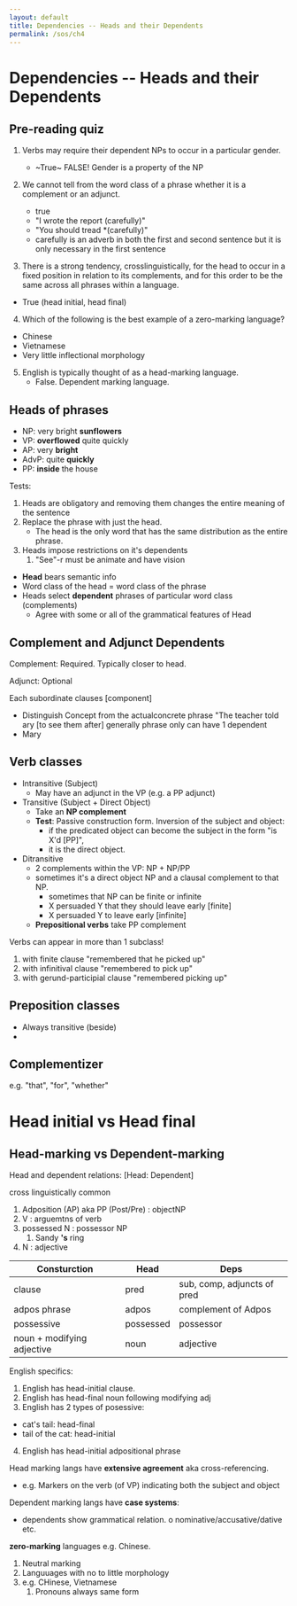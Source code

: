 ```yaml
---
layout: default
title: Dependencies -- Heads and their Dependents
permalink: /sos/ch4
---
```


# Dependencies -- Heads and their Dependents

## Pre-reading quiz

1. Verbs may require their dependent NPs to occur in a particular gender. 
    - ~True~ FALSE! Gender is a property of the NP

2. We cannot tell from the word class of a phrase whether it is a complement or an adjunct. 
    - true
    - "I wrote the report (carefully)"
    - "You should tread *(carefully)"
    - carefully is an adverb in both the first and second sentence but it is only necessary in the first sentence

3. There is a strong tendency, crosslinguistically, for the head to occur in a fixed position in relation to its complements, and for this order to be the same across all phrases within a language. 
  - True (head initial, head final)

4. Which of the following is the best example of a zero-marking language? 
  - Chinese
  - Vietnamese
  - Very little inflectional morphology

5. English is typically thought of as a head-marking language. 
   - False. Dependent marking language.

## Heads of phrases

- NP: very bright **sunflowers**
- VP: **overflowed** quite quickly
- AP: very **bright**
- AdvP: quite **quickly**
- PP: **inside** the house

Tests:

1. Heads are obligatory and removing them changes the entire meaning of the sentence
2. Replace the phrase with just the head. 
   - The head is the only word that has the same distribution as the entire phrase.
3. Heads impose restrictions on it's dependents 
   1. "See"-r must be animate and have vision

- **Head** bears semantic info
- Word class of the head = word class of the phrase
- Heads select **dependent** phrases of particular word class (complements)
  - Agree with some or all of the grammatical features of Head

## Complement and Adjunct Dependents

Complement: Required. Typically closer to head.

Adjunct: Optional

Each subordinate clauses [component]

- Distinguish Concept  from the actualconcrete phrase
"The teacher told ary [to see them after]
generally phrase only can have 1 dependent
- Mary 

## Verb classes

- Intransitive (Subject)    
  - May have an adjunct in the VP (e.g. a PP adjunct)
- Transitive (Subject + Direct Object)
  - Take an **NP complement**
  - **Test**: Passive construction form. Inversion of the subject and object: 
    - if the predicated object can become the subject in the form "is X'd [PP]",
    - it is the direct object.
- Ditransitive
  - 2 complements within the VP: NP + NP/PP
  - sometimes it's a direct object NP and a clausal complement to that NP.
    - sometimes that NP can be finite or infinite
    - X persuaded Y that they should leave early [finite]
    - X persuaded Y to leave early [infinite]
  - **Prepositional verbs** take PP complement

Verbs can appear in more than 1 subclass!
1. with finite clause "remembered that he picked up"
2. with infinitival clause "remembered to pick up"
3. with gerund-participial clause "remembered picking up"

## Preposition classes

- Always transitive (beside)
- 

## Complementizer

e.g. "that", "for", "whether"


# Head initial vs Head final

## Head-marking vs Dependent-marking

Head and dependent relations: [Head: Dependent]

cross linguistically common

1. Adposition (AP) aka PP (Post/Pre) : objectNP
2. V : arguemtns of verb
3. possessed N : possessor NP
   1. Sandy **'s** ring
4. N : adjective

| Consturction               | Head      | Deps                        |
|----------------------------|-----------|-----------------------------|
| clause                     | pred      | sub, comp, adjuncts of pred |
| adpos phrase               | adpos     | complement of Adpos         |
| possessive                 | possessed | possessor                   |
| noun + modifying adjective | noun      | adjective                   |

English specifics:
1. English has head-initial clause.
2. English has head-final noun following modifying adj
3.  English has 2 types of posessive:
  - cat's tail: head-final
  - tail of the cat: head-initial
4. English has head-initial adpositional phrase 

Head marking langs have **extensive agreement** aka cross-referencing.
- e.g. Markers on the verb (of VP) indicating both the subject and object

Dependent marking langs have **case systems**:
- dependents show grammatical relation.
o nominative/accusative/dative etc.

**zero-marking** languages e.g. Chinese.
1. Neutral marking
2. Languuages with no to little morphology
3. e.g. CHinese, Vietnamese
   1. Pronouns always same form